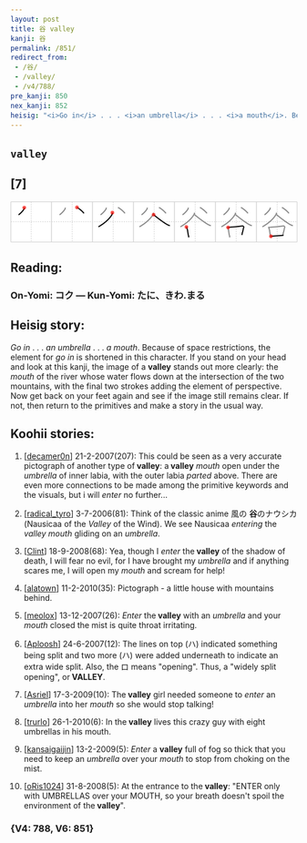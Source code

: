```yaml
---
layout: post
title: 谷 valley
kanji: 谷
permalink: /851/
redirect_from:
 - /谷/
 - /valley/
 - /v4/788/
pre_kanji: 850
nex_kanji: 852
heisig: "<i>Go in</i> . . . <i>an umbrella</i> . . . <i>a mouth</i>. Because of space restrictions, the element for <i>go in</i> is shortened in this character. If you stand on your head and look at this kanji, the image of a <b>valley</b> stands out more clearly: the <i>mouth</i> of the river whose water flows down at the intersection of the two mountains, with the final two strokes adding the element of perspective. Now get back on your feet again and see if the image still remains clear. If not, then return to the primitives and make a story in the usual way."
---
```


## `valley`

## [7]

<div class="stroke"><img src="../images/E8B0B7.png" /></div>

## Reading:

### On-Yomi: コク &mdash; Kun-Yomi: たに、きわ.まる

## Heisig story:

<i>Go in</i> . . . <i>an umbrella</i> . . . <i>a mouth</i>. Because of space restrictions, the element for <i>go in</i> is shortened in this character. If you stand on your head and look at this kanji, the image of a <b>valley</b> stands out more clearly: the <i>mouth</i> of the river whose water flows down at the intersection of the two mountains, with the final two strokes adding the element of perspective. Now get back on your feet again and see if the image still remains clear. If not, then return to the primitives and make a story in the usual way.

## Koohii stories:

1) [<a href="http://kanji.koohii.com/profile/decamer0n">decamer0n</a>] 21-2-2007(207): This could be seen as a very accurate pictograph of another type of<strong> valley</strong>: a<strong> valley</strong> <em>mouth</em> open under the <em>umbrella</em> of inner labia, with the outer labia <em>parted</em> above. There are even more connections to be made among the primitive keywords and the visuals, but i will <em>enter</em> no further...

2) [<a href="http://kanji.koohii.com/profile/radical_tyro">radical_tyro</a>] 3-7-2006(81): Think of the classic anime 風の <strong>谷</strong>のナウシカ (Nausicaa of the <em>Valley</em> of the Wind). We see Nausicaa <em>entering</em> the <em>valley</em> <em>mouth</em> gliding on an <em>umbrella</em>.

3) [<a href="http://kanji.koohii.com/profile/Clint">Clint</a>] 18-9-2008(68): Yea, though I <em>enter</em> the<strong> valley</strong> of the shadow of death, I will fear no evil, for I have brought my <em>umbrella</em> and if anything scares me, I will open my <em>mouth</em> and scream for help!

4) [<a href="http://kanji.koohii.com/profile/alatown">alatown</a>] 11-2-2010(35): Pictograph - a little house with mountains behind.

5) [<a href="http://kanji.koohii.com/profile/meolox">meolox</a>] 13-12-2007(26): <em>Enter</em> the<strong> valley</strong> with an <em>umbrella</em> and your <em>mouth</em> closed the mist is quite throat irritating.

6) [<a href="http://kanji.koohii.com/profile/Aploosh">Aploosh</a>] 24-6-2007(12): The lines on top (ハ) indicated something being split and two more (ハ) were added underneath to indicate an extra wide split. Also, the ロ means &quot;opening&quot;. Thus, a &quot;widely split opening&quot;, or<strong> VALLEY</strong>.

7) [<a href="http://kanji.koohii.com/profile/Asriel">Asriel</a>] 17-3-2009(10): The<strong> valley</strong> girl needed someone to <em>enter</em> an <em>umbrella</em> into her <em>mouth</em> so she would stop talking!

8) [<a href="http://kanji.koohii.com/profile/trurlo">trurlo</a>] 26-1-2010(6): In the<strong> valley</strong> lives this crazy guy with eight umbrellas in his mouth.

9) [<a href="http://kanji.koohii.com/profile/kansaigaijin">kansaigaijin</a>] 13-2-2009(5): <em>Enter</em> a <strong>valley</strong> full of fog so thick that you need to keep an <em>umbrella</em> over your <em>mouth</em> to stop from choking on the mist.

10) [<a href="http://kanji.koohii.com/profile/oRis1024">oRis1024</a>] 31-8-2008(5): At the entrance to the<strong> valley</strong>: &quot;ENTER only with UMBRELLAS over your MOUTH, so your breath doesn&#039;t spoil the environment of the<strong> valley</strong>&quot;.

### {V4: 788, V6: 851}
